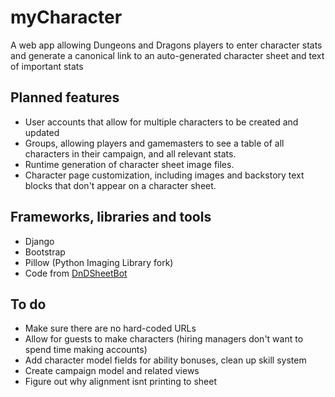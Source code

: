 # myCharacter
A web app allowing Dungeons and Dragons players to enter character stats and generate a canonical link to an auto-generated character sheet and text of important stats
## Planned features
* User accounts that allow for multiple characters to be created and updated
* Groups, allowing players and gamemasters to see a table of all characters in their campaign, and all relevant stats.
* Runtime generation of character sheet image files.
* Character page customization, including images and backstory text blocks that don't appear on a character sheet.
## Frameworks, libraries and tools
* Django
* Bootstrap
* Pillow (Python Imaging Library fork)
* Code from [DnDSheetBot](https://github.com/TyTyDavis/CharacterSheetBot)

## To do
* Make sure there are no hard-coded URLs
* Allow for guests to make characters (hiring managers don't want to spend time making accounts)
* Add character model fields for ability bonuses, clean up skill system
* Create campaign model and related views
* Figure out why alignment isnt printing to sheet
